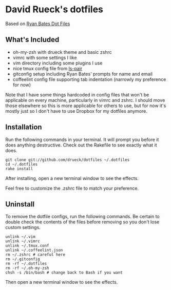 # David Rueck's dotfiles

Based on [Ryan Bates Dot Files](https://github.com/ryanb/dotfiles)

## What's Included

- oh-my-zsh with drueck theme and basic zshrc
- vimrc with some settings I like
- vim directory including some plugins I use
- nice tmux config file from [ls-pair](https://github.com/livingsocial/ls-pair)
- gitconfig setup including Ryan Bates' prompts for name and email
- coffeelint config file supporting tab indentation (narrowly my preference for now)

Note that I have some things hardcoded in config files that won't be applicable
on every machine, particularly in vimrc and zshrc. I should move those elsewhere
so this is more applicable for others to use, but for now it's mostly just so I
don't have to use Dropbox for my dotfiles anymore.

## Installation

Run the following commands in your terminal. It will prompt you before it does
anything destructive. Check out the Rakefile to see exactly what it does.

```terminal
git clone git://github.com/drueck/dotfiles ~/.dotfiles
cd ~/.dotfiles
rake install
```

After installing, open a new terminal window to see the effects.

Feel free to customize the .zshrc file to match your preference.

## Uninstall

To remove the dotfile configs, run the following commands. Be certain to double check
the contents of the files before removing so you don't lose custom settings.

```
unlink ~/.vim
unlink ~/.vimrc
unlink ~/.tmux.conf
unlink ~/.coffeelint.json
rm ~/.zshrc # careful here
rm ~/.gitconfig
rm -rf ~/.dotfiles
rm -rf ~/.oh-my-zsh
chsh -s /bin/bash # change back to Bash if you want
```

Then open a new terminal window to see the effects.
